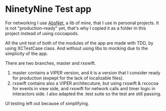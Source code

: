 # NinetyNine Test app

For networking I use [AbsNet](https://github.com/santiagofranco/AbsNet), a lib of mine, that I use in personal projects.
It is not "production-ready" yet, that's why I copied it as a folder in this project instead of using cocoapods.

All the unit test of both of the modules of the app are made with TDD, by using XCTestCase class. And without using libs to mocking due to the simplicity of the app. 

There are two branches, master and rxswift.
1. master contains a VIPER version, and it is a version that I consider ready for production (expept for the lack of localizable files).
2. rxswift contains also a VIPER architecuture, but using rxswift & rxcocoa for events in view side, and rxswift for network calls and timer logic in interactors side. I also adapted the .test suite so the test are still passing.

UI testing left out because of simplifying.
